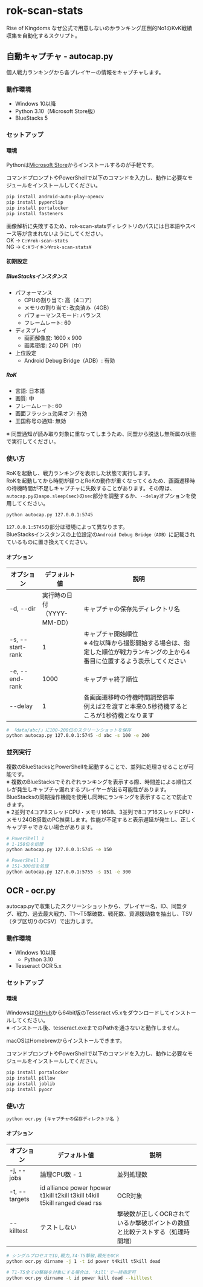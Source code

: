 # rok-scan-stats

Rise of Kingdoms なぜ公式で用意しないのかランキング圧倒的No1のKvK戦績収集を自動化するスクリプト。

## 自動キャプチャ - autocap.py

個人戦力ランキングから各プレイヤーの情報をキャプチャします。

### 動作環境

- Windows 10以降
- Python 3.10（Microsoft Store版）
- BlueStacks 5

### セットアップ

#### 環境

Pythonは[Microsoft Store](https://www.microsoft.com/ja-jp/p/python-310/9pjpw5ldxlz5?cid=msft_web_chart&activetab=pivot:overviewtab)からインストールするのが手軽です。

コマンドプロンプトやPowerShellで以下のコマンドを入力し、動作に必要なモジュールをインストールしてください。

```bash
pip install android-auto-play-opencv
pip install pyperclip
pip install portalocker
pip install fasteners
```

画像解析に失敗するため、rok-scan-statsディレクトリのパスには日本語やスペース等が含まれないようにしてください。  
OK → `C:¥rok-scan-stats`  
NG → `C:¥ライキン¥rok-scan-stats¥`

#### 初期設定

##### BlueStacksインスタンス

- パフォーマンス
  - CPUの割り当て: 高（4コア）
  - メモリの割り当て: 改良済み（4GB）
  - パフォーマンスモード: バランス
  - フレームレート: 60
- ディスプレイ
  - 画面解像度: 1600 x 900
  - 画素密度: 240 DPI（中）
- 上位設定
  - Android Debug Bridge（ADB）: 有効

##### RoK

- 言語: 日本語
- 画質: 中
- フレームレート: 60
- 画面フラッシュ効果オフ: 有効
- 王国称号の通知: 無効

※ 同盟通知が読み取り対象に重なってしまうため、同盟から脱退し無所属の状態で実行してください。

### 使い方

RoKを起動し、戦力ランキングを表示した状態で実行します。  
RoKを起動してから時間が経つとRoKの動作が重くなってくるため、画面遷移時の待機時間が不足しキャプチャに失敗することがあります。その際は、`autocap.py`の`aapo.sleep(sec)`の`sec`部分を調整するか、`--delay`オプションを使用してください。

```bash
python autocap.py 127.0.0.1:5745
```

`127.0.0.1:5745`の部分は環境によって異なります。  
BlueStacksインスタンスの上位設定の`Android Debug Bridge（ADB）`に記載されているものに置き換えてください。

#### オプション

| オプション       | デフォルト値                   | 説明                                                                                                                           |
| ---------------- | ------------------------------ | ------------------------------------------------------------------------------------------------------------------------------ |
| -d, --dir        | 実行時の日付<br>（YYYY-MM-DD） | キャプチャの保存先ディレクトリ名                                                                                               |
| -s, --start-rank | 1                              | キャプチャ開始順位<br>※ 4位以降から撮影開始する場合は、指定した順位が戦力ランキングの上から4番目に位置するよう表示してください |
| -e, --end-rank   | 1000                           | キャプチャ終了順位                                                                                                             |
| --delay          | 1                              | 各画面遷移時の待機時間調整倍率<br>例えば2を渡すと本来0.5秒待機するところが1秒待機となります                                    |

```bash
# 「data/abc/」に100-200位のスクリーンショットを保存
python autocap.py 127.0.0.1:5745 -d abc -s 100 -e 200
```

### 並列実行

複数のBlueStacksとPowerShellを起動することで、並列に処理させることが可能です。  
※ 複数のBlueStacksでそれぞれランキングを表示する際、時間差による順位ズレが発生しキャプチャ漏れするプレイヤーが出る可能性があります。BlueStacksの同期操作機能を使用し同時にランキングを表示することで防止できます。  
※ 2並列で4コア8スレッドCPU・メモリ16GB、3並列で8コア16スレッドCPU・メモリ24GB搭載のPC推奨します。性能が不足すると表示遅延が発生し、正しくキャプチャできない場合があります。

```bash
# PowerShell 1
# 1-150位を処理
python autocap.py 127.0.0.1:5745 -e 150
```

```bash
# PowerShell 2
# 151-300位を処理
python autocap.py 127.0.0.1:5755 -s 151 -e 300
```

## OCR - ocr.py

autocap.pyで収集したスクリーンショットから、プレイヤー名、ID、同盟タグ、戦力、過去最大戦力、T1〜T5撃破数、戦死数、資源援助数を抽出し、TSV（タブ区切りのCSV）で出力します。

### 動作環境

- Windows 10以降
  - Python 3.10
- Tesseract OCR 5.x

### セットアップ

#### 環境

Windowsは[GitHub](https://github.com/UB-Mannheim/tesseract/wiki)から64bit版のTesseract v5.xをダウンロードしてインストールしてください。  
※ インストール後、tesseract.exeまでのPathを通さないと動作しません。

macOSはHomebrewからインストールできます。

コマンドプロンプトやPowerShellで以下のコマンドを入力し、動作に必要なモジュールをインストールしてください。

```bash
pip install portalocker
pip install pillow
pip install joblib
pip install pyocr
```

### 使い方

```bash
python ocr.py {キャプチャの保存ディレクトリ名 }
```

#### オプション

| オプション    | デフォルト値                                                                | 説明                                                                          |
| ------------- | --------------------------------------------------------------------------- | ----------------------------------------------------------------------------- |
| -j, --jobs    | 論理CPU数 - 1                                                               | 並列処理数                                                                    |
| -t, --targets | id alliance power hpower t1kill t2kill t3kill t4kill t5kill ranged dead rss | OCR対象                                                                       |
| --killtest    | テストしない                                                                | 撃破数が正しくOCRされているか撃破ポイントの数値と比較テストする（処理時間増） |

```bash
# シングルプロセスでID,戦力,T4-T5撃破,戦死をOCR
python ocr.py dirname -j 1 -t id power t4kill t5kill dead

# T1-T5全ての撃破を対象にする場合は、'kill'で一括指定可
python ocr.py dirname -t id power kill dead --killtest
```
